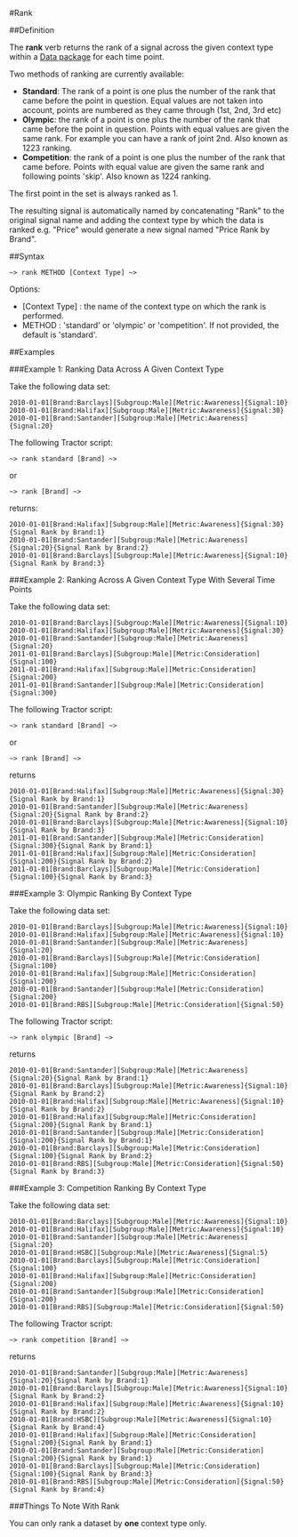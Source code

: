 #Rank

##Definition

The **rank** verb returns the rank of a signal across the given context type within a [Data package](../../package.html) for each time point.

Two methods of ranking are currently available:

- **Standard**: The rank of a point is one plus the number of the rank that came before the point in question. Equal values are not taken into account, points are numbered as they came through (1st, 2nd, 3rd etc)
- **Olympic**: the rank of a point is one plus the number of the rank that came before the point in question. Points with equal values are given the same rank. For example you can have a rank of joint 2nd. Also known as 1223 ranking.
- **Competition**: the rank of a point is one plus the number of the rank that came before. Points with equal value are given the same rank and following points 'skip'. Also known as 1224 ranking.

The first point in the set is always ranked as 1.

The resulting signal is automatically named by concatenating "Rank" to the original signal name and adding the context type by which the data is ranked e.g. "Price" would generate a new signal named "Price Rank by Brand".


##Syntax
<script type="text/javascript">
Diagram(
OneOrMore(NonTerminal('DATA PACKAGE')),
Terminal('~>'),
    Terminal('rank'),
	Choice(0,
  	Terminal('standard'),Terminal('olympic')),
Choice(0,
  NonTerminal('[Context Type]')
),
Terminal('~>'),
OneOrMore(NonTerminal('DATA PACKAGE'))
).addTo();
</script>

```language-tractor
~> rank METHOD [Context Type] ~>
```
Options:

- [Context Type] : the name of the context type on which the rank is performed.
- METHOD : 'standard' or 'olympic' or 'competition'. If not provided, the default is 'standard'.


##Examples

###Example 1: Ranking Data Across A Given Context Type

Take the following data set:

```language-katsu
2010-01-01[Brand:Barclays][Subgroup:Male][Metric:Awareness]{Signal:10}
2010-01-01[Brand:Halifax][Subgroup:Male][Metric:Awareness]{Signal:30}
2010-01-01[Brand:Santander][Subgroup:Male][Metric:Awareness]{Signal:20}
```
The following Tractor script:

```language-tractor
~> rank standard [Brand] ~>
```
or
```language-tractor
~> rank [Brand] ~>
```
returns:
```language-katsu
2010-01-01[Brand:Halifax][Subgroup:Male][Metric:Awareness]{Signal:30}{Signal Rank by Brand:1}
2010-01-01[Brand:Santander][Subgroup:Male][Metric:Awareness]{Signal:20}{Signal Rank by Brand:2}
2010-01-01[Brand:Barclays][Subgroup:Male][Metric:Awareness]{Signal:10}{Signal Rank by Brand:3}
```

###Example 2: Ranking Across A Given Context Type With Several Time Points

Take the following data set:

```language-katsu
2010-01-01[Brand:Barclays][Subgroup:Male][Metric:Awareness]{Signal:10}
2010-01-01[Brand:Halifax][Subgroup:Male][Metric:Awareness]{Signal:30}
2010-01-01[Brand:Santander][Subgroup:Male][Metric:Awareness]{Signal:20}
2011-01-01[Brand:Barclays][Subgroup:Male][Metric:Consideration]{Signal:100}
2011-01-01[Brand:Halifax][Subgroup:Male][Metric:Consideration]{Signal:200}
2011-01-01[Brand:Santander][Subgroup:Male][Metric:Consideration]{Signal:300}
```
The following Tractor script:
```language-tractor
~> rank standard [Brand] ~>
```
or
```language-tractor
~> rank [Brand] ~>
```
returns
```language-katsu
2010-01-01[Brand:Halifax][Subgroup:Male][Metric:Awareness]{Signal:30}{Signal Rank by Brand:1}
2010-01-01[Brand:Santander][Subgroup:Male][Metric:Awareness]{Signal:20}{Signal Rank by Brand:2}
2010-01-01[Brand:Barclays][Subgroup:Male][Metric:Awareness]{Signal:10}{Signal Rank by Brand:3}
2011-01-01[Brand:Santander][Subgroup:Male][Metric:Consideration]{Signal:300}{Signal Rank by Brand:1}
2011-01-01[Brand:Halifax][Subgroup:Male][Metric:Consideration]{Signal:200}{Signal Rank by Brand:2}
2011-01-01[Brand:Barclays][Subgroup:Male][Metric:Consideration]{Signal:100}{Signal Rank by Brand:3}
```

###Example 3: Olympic Ranking By Context Type

Take the following data set:

```language-katsu
2010-01-01[Brand:Barclays][Subgroup:Male][Metric:Awareness]{Signal:10}
2010-01-01[Brand:Halifax][Subgroup:Male][Metric:Awareness]{Signal:10}
2010-01-01[Brand:Santander][Subgroup:Male][Metric:Awareness]{Signal:20}
2010-01-01[Brand:Barclays][Subgroup:Male][Metric:Consideration]{Signal:100}
2010-01-01[Brand:Halifax][Subgroup:Male][Metric:Consideration]{Signal:200}
2010-01-01[Brand:Santander][Subgroup:Male][Metric:Consideration]{Signal:200}
2010-01-01[Brand:RBS][Subgroup:Male][Metric:Consideration]{Signal:50}
```
The following Tractor script:
```language-tractor
~> rank olympic [Brand] ~>
```
returns
```language-katsu
2010-01-01[Brand:Santander][Subgroup:Male][Metric:Awareness]{Signal:20}{Signal Rank by Brand:1}
2010-01-01[Brand:Barclays][Subgroup:Male][Metric:Awareness]{Signal:10}{Signal Rank by Brand:2}
2010-01-01[Brand:Halifax][Subgroup:Male][Metric:Awareness]{Signal:10}{Signal Rank by Brand:2}
2010-01-01[Brand:Halifax][Subgroup:Male][Metric:Consideration]{Signal:200}{Signal Rank by Brand:1}
2010-01-01[Brand:Santander][Subgroup:Male][Metric:Consideration]{Signal:200}{Signal Rank by Brand:1}
2010-01-01[Brand:Barclays][Subgroup:Male][Metric:Consideration]{Signal:100}{Signal Rank by Brand:2}
2010-01-01[Brand:RBS][Subgroup:Male][Metric:Consideration]{Signal:50}{Signal Rank by Brand:3}
```

###Example 3: Competition Ranking By Context Type

Take the following data set:

```language-katsu
2010-01-01[Brand:Barclays][Subgroup:Male][Metric:Awareness]{Signal:10}
2010-01-01[Brand:Halifax][Subgroup:Male][Metric:Awareness]{Signal:10}
2010-01-01[Brand:Santander][Subgroup:Male][Metric:Awareness]{Signal:20}
2010-01-01[Brand:HSBC][Subgroup:Male][Metric:Awareness]{Signal:5}
2010-01-01[Brand:Barclays][Subgroup:Male][Metric:Consideration]{Signal:100}
2010-01-01[Brand:Halifax][Subgroup:Male][Metric:Consideration]{Signal:200}
2010-01-01[Brand:Santander][Subgroup:Male][Metric:Consideration]{Signal:200}
2010-01-01[Brand:RBS][Subgroup:Male][Metric:Consideration]{Signal:50}
```
The following Tractor script:
```language-tractor
~> rank competition [Brand] ~>
```
returns
```language-katsu
2010-01-01[Brand:Santander][Subgroup:Male][Metric:Awareness]{Signal:20}{Signal Rank by Brand:1}
2010-01-01[Brand:Barclays][Subgroup:Male][Metric:Awareness]{Signal:10}{Signal Rank by Brand:2}
2010-01-01[Brand:Halifax][Subgroup:Male][Metric:Awareness]{Signal:10}{Signal Rank by Brand:2}
2010-01-01[Brand:HSBC][Subgroup:Male][Metric:Awareness]{Signal:10}{Signal Rank by Brand:4}
2010-01-01[Brand:Halifax][Subgroup:Male][Metric:Consideration]{Signal:200}{Signal Rank by Brand:1}
2010-01-01[Brand:Santander][Subgroup:Male][Metric:Consideration]{Signal:200}{Signal Rank by Brand:1}
2010-01-01[Brand:Barclays][Subgroup:Male][Metric:Consideration]{Signal:100}{Signal Rank by Brand:3}
2010-01-01[Brand:RBS][Subgroup:Male][Metric:Consideration]{Signal:50}{Signal Rank by Brand:4}
```

###Things To Note With Rank

You can only rank a dataset by **one** context type only. 
